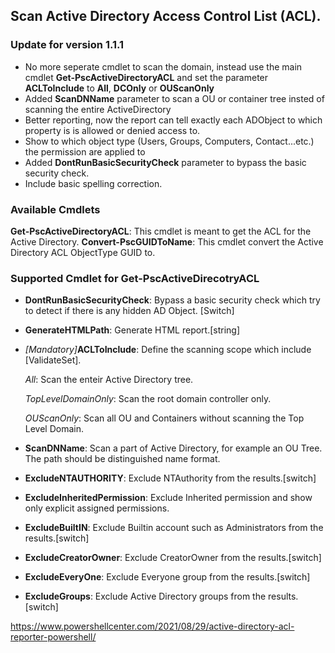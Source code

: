 ## Scan Active Directory Access Control List (ACL).

### Update for version 1.1.1

- No more seperate cmdlet to scan the domain, instead use the main cmdlet **Get-PscActiveDirectoryACL** and set the parameter **ACLToInclude** to **All**, **DCOnly** or **OUScanOnly**
- Added **ScanDNName** parameter to scan a OU or container tree insted of scanning the entire ActiveDirectory
- Better reporting, now the report can tell exactly each ADObject to which property is is allowed or denied access to.
- Show to which object type (Users, Groups, Computers, Contact...etc.) the permission are applied to
- Added **DontRunBasicSecurityCheck** parameter to bypass the basic security check.
- Include basic spelling correction.

### Available Cmdlets

**Get-PscActiveDirectoryACL**: This cmdlet is meant to get the ACL for the Active Directory.
**Convert-PscGUIDToName**: This cmdlet convert the Active Directory ACL ObjectType GUID to.

### Supported Cmdlet for Get-PscActiveDirecotryACL

- **DontRunBasicSecurityCheck**: Bypass a basic security check which try to detect if there is any hidden AD Object. [Switch]
- **GenerateHTMLPath**: Generate HTML report.[string]
- _[Mandatory]_**ACLToInclude**: Define the scanning scope which include [ValidateSet].

    _All_: Scan the enteir Active Directory tree.
    
    _TopLevelDomainOnly_: Scan the root domain controller only.
    
    _OUScanOnly_: Scan all OU and Containers without scanning the Top Level Domain.
    
- **ScanDNName**: Scan a part of Active Directory, for example an OU Tree. The path should be distinguished name format.
- **ExcludeNTAUTHORITY**: Exclude NTAuthority from the results.[switch]
- **ExcludeInheritedPermission**: Exclude Inherited permission and show only explicit assigned permissions.
- **ExcludeBuiltIN**: Exclude Builtin account such as Administrators from the results.[switch]
- **ExcludeCreatorOwner**: Exclude CreatorOwner from the results.[switch]
- **ExcludeEveryOne**: Exclude Everyone group from the results.[switch]
- **ExcludeGroups**: Exclude Active Directory groups from the results.[switch]

https://www.powershellcenter.com/2021/08/29/active-directory-acl-reporter-powershell/
